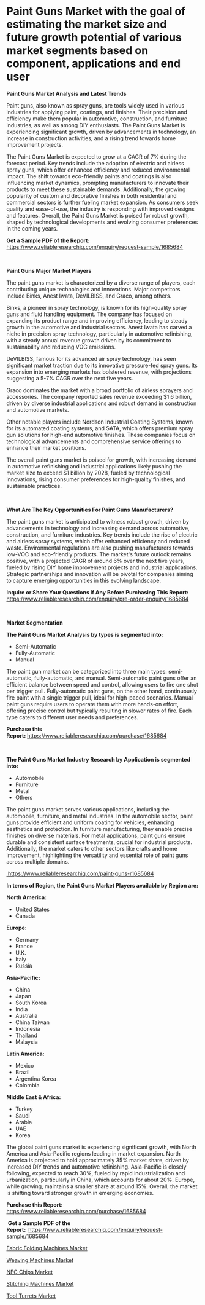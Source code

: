 <p><h1>Paint Guns Market with the goal of estimating the market size and future growth potential of various market segments based on component, applications and end user</h1></p><p><strong>Paint Guns Market Analysis and Latest Trends</strong></p>
<p><p>Paint guns, also known as spray guns, are tools widely used in various industries for applying paint, coatings, and finishes. Their precision and efficiency make them popular in automotive, construction, and furniture industries, as well as among DIY enthusiasts. The Paint Guns Market is experiencing significant growth, driven by advancements in technology, an increase in construction activities, and a rising trend towards home improvement projects.</p><p>The Paint Guns Market is expected to grow at a CAGR of 7% during the forecast period. Key trends include the adoption of electric and airless spray guns, which offer enhanced efficiency and reduced environmental impact. The shift towards eco-friendly paints and coatings is also influencing market dynamics, prompting manufacturers to innovate their products to meet these sustainable demands. Additionally, the growing popularity of custom and decorative finishes in both residential and commercial sectors is further fueling market expansion. As consumers seek quality and ease-of-use, the industry is responding with improved designs and features. Overall, the Paint Guns Market is poised for robust growth, shaped by technological developments and evolving consumer preferences in the coming years.</p></p>
<p><strong>Get a Sample PDF of the Report:&nbsp;</strong> <a href="https://www.reliableresearchiq.com/enquiry/request-sample/1685684?utm_campaign=104&utm_medium=2&utm_source=Github&utm_content=ia&utm_term=16022025&utm_id=paint-guns">https://www.reliableresearchiq.com/enquiry/request-sample/1685684</a></p>
<p>&nbsp;</p>
<p><strong>Paint Guns Major Market Players</strong></p>
<p><p>The paint guns market is characterized by a diverse range of players, each contributing unique technologies and innovations. Major competitors include Binks, Anest Iwata, DeVILBISS, and Graco, among others.</p><p>Binks, a pioneer in spray technology, is known for its high-quality spray guns and fluid handling equipment. The company has focused on expanding its product range and improving efficiency, leading to steady growth in the automotive and industrial sectors. Anest Iwata has carved a niche in precision spray technology, particularly in automotive refinishing, with a steady annual revenue growth driven by its commitment to sustainability and reducing VOC emissions.</p><p>DeVILBISS, famous for its advanced air spray technology, has seen significant market traction due to its innovative pressure-fed spray guns. Its expansion into emerging markets has bolstered revenue, with projections suggesting a 5-7% CAGR over the next five years.</p><p>Graco dominates the market with a broad portfolio of airless sprayers and accessories. The company reported sales revenue exceeding $1.6 billion, driven by diverse industrial applications and robust demand in construction and automotive markets.</p><p>Other notable players include Nordson Industrial Coating Systems, known for its automated coating systems, and SATA, which offers premium spray gun solutions for high-end automotive finishes. These companies focus on technological advancements and comprehensive service offerings to enhance their market positions.</p><p>The overall paint guns market is poised for growth, with increasing demand in automotive refinishing and industrial applications likely pushing the market size to exceed $1 billion by 2028, fueled by technological innovations, rising consumer preferences for high-quality finishes, and sustainable practices.</p></p>
<p>&nbsp;</p>
<p><strong>What Are The Key Opportunities For Paint Guns Manufacturers?</strong></p>
<p><p>The paint guns market is anticipated to witness robust growth, driven by advancements in technology and increasing demand across automotive, construction, and furniture industries. Key trends include the rise of electric and airless spray systems, which offer enhanced efficiency and reduced waste. Environmental regulations are also pushing manufacturers towards low-VOC and eco-friendly products. The market's future outlook remains positive, with a projected CAGR of around 6% over the next five years, fueled by rising DIY home improvement projects and industrial applications. Strategic partnerships and innovation will be pivotal for companies aiming to capture emerging opportunities in this evolving landscape.</p></p>
<p><strong>Inquire or Share Your Questions If Any Before Purchasing This Report:</strong> <a href="https://www.reliableresearchiq.com/enquiry/pre-order-enquiry/1685684?utm_campaign=104&utm_medium=2&utm_source=Github&utm_content=ia&utm_term=16022025&utm_id=paint-guns">https://www.reliableresearchiq.com/enquiry/pre-order-enquiry/1685684</a></p>
<p>&nbsp;</p>
<p><strong>Market Segmentation</strong></p>
<p><strong>The Paint Guns Market Analysis by types is segmented into:</strong></p>
<p><ul><li>Semi-Automatic</li><li>Fully-Automatic</li><li>Manual</li></ul></p>
<p><p>The paint gun market can be categorized into three main types: semi-automatic, fully-automatic, and manual. Semi-automatic paint guns offer an efficient balance between speed and control, allowing users to fire one shot per trigger pull. Fully-automatic paint guns, on the other hand, continuously fire paint with a single trigger pull, ideal for high-paced scenarios. Manual paint guns require users to operate them with more hands-on effort, offering precise control but typically resulting in slower rates of fire. Each type caters to different user needs and preferences.</p></p>
<p><strong>Purchase this Report:&nbsp;</strong><a href="https://www.reliableresearchiq.com/purchase/1685684?utm_campaign=104&utm_medium=2&utm_source=Github&utm_content=ia&utm_term=16022025&utm_id=paint-guns">https://www.reliableresearchiq.com/purchase/1685684</a></p>
<p>&nbsp;</p>
<p><strong>The Paint Guns Market Industry Research by Application is segmented into:</strong></p>
<p><ul><li>Automobile</li><li>Furniture</li><li>Metal</li><li>Others</li></ul></p>
<p><p>The paint guns market serves various applications, including the automobile, furniture, and metal industries. In the automobile sector, paint guns provide efficient and uniform coating for vehicles, enhancing aesthetics and protection. In furniture manufacturing, they enable precise finishes on diverse materials. For metal applications, paint guns ensure durable and consistent surface treatments, crucial for industrial products. Additionally, the market caters to other sectors like crafts and home improvement, highlighting the versatility and essential role of paint guns across multiple domains.</p></p>
<p><a href="https://www.reliableresearchiq.com/paint-guns-r1685684?utm_campaign=104&utm_medium=2&utm_source=Github&utm_content=ia&utm_term=16022025&utm_id=paint-guns">&nbsp;https://www.reliableresearchiq.com/paint-guns-r1685684</a></p>
<p><strong>In terms of Region, the Paint Guns Market Players available by Region are:</strong></p>
<p>
    <p> <strong> North America: </strong>
        <ul>
            <li>United States</li>
            <li>Canada</li>
        </ul>
        </p> 
    <p> <strong> Europe: </strong>
        <ul>
            <li>Germany</li>
            <li>France</li>
            <li>U.K.</li>
            <li>Italy</li>
            <li>Russia</li>
        </ul>
        </p> 
    <p> <strong> Asia-Pacific: </strong>
        <ul>
            <li>China</li>
            <li>Japan</li>
            <li>South Korea</li>
            <li>India</li>
            <li>Australia</li>
            <li>China Taiwan</li>
            <li>Indonesia</li>
            <li>Thailand</li>
            <li>Malaysia</li>
        </ul>
        </p> 
    <p> <strong> Latin America: </strong>
        <ul>
            <li>Mexico</li>
            <li>Brazil</li>
            <li>Argentina Korea</li>
            <li>Colombia</li>
        </ul>
        </p> 
    <p> <strong> Middle East & Africa: </strong>
        <ul>
            <li>Turkey</li>
            <li>Saudi</li>
            <li>Arabia</li>
            <li>UAE</li>
            <li>Korea</li>
        </ul>
    </p>
    </p>
<p><p>The global paint guns market is experiencing significant growth, with North America and Asia-Pacific regions leading in market expansion. North America is projected to hold approximately 35% market share, driven by increased DIY trends and automotive refinishing. Asia-Pacific is closely following, expected to reach 30%, fueled by rapid industrialization and urbanization, particularly in China, which accounts for about 20%. Europe, while growing, maintains a smaller share at around 15%. Overall, the market is shifting toward stronger growth in emerging economies.</p></p>
<p><strong>Purchase this Report: </strong><a href="https://www.reliableresearchiq.com/purchase/1685684?utm_campaign=104&utm_medium=2&utm_source=Github&utm_content=ia&utm_term=16022025&utm_id=paint-guns">https://www.reliableresearchiq.com/purchase/1685684</a></p>
<p>&nbsp;<strong>Get a Sample PDF of the Report:&nbsp;&nbsp;</strong><a href="https://www.reliableresearchiq.com/enquiry/request-sample/1685684?utm_campaign=104&utm_medium=2&utm_source=Github&utm_content=ia&utm_term=16022025&utm_id=paint-guns">https://www.reliableresearchiq.com/enquiry/request-sample/1685684</a></p>
<p><strong></strong></p>
<p><p><a href="https://github.com/bedelibekwe58/Market-Research-Report-List-1/blob/main/fabric-folding-machines-market.md?utm_campaign=104&utm_medium=2&utm_source=Github&utm_content=ia&utm_term=16022025&utm_id=paint-guns">Fabric Folding Machines Market</a></p><p><a href="https://github.com/huelarnzeba29/Market-Research-Report-List-1/blob/main/weaving-machines-market.md?utm_campaign=104&utm_medium=2&utm_source=Github&utm_content=ia&utm_term=16022025&utm_id=paint-guns">Weaving Machines Market</a></p><p><a href="https://github.com/ypumgtoivo/Market-Research-Report-List-1/blob/main/nfc-chips-market.md?utm_campaign=104&utm_medium=2&utm_source=Github&utm_content=ia&utm_term=16022025&utm_id=paint-guns">NFC Chips Market</a></p><p><a href="https://github.com/kmettjanksj7/Market-Research-Report-List-1/blob/main/stitching-machines-market.md?utm_campaign=104&utm_medium=2&utm_source=Github&utm_content=ia&utm_term=16022025&utm_id=paint-guns">Stitching Machines Market</a></p><p><a href="https://github.com/cachuhashieb/Market-Research-Report-List-1/blob/main/tool-turrets-market.md?utm_campaign=104&utm_medium=2&utm_source=Github&utm_content=ia&utm_term=16022025&utm_id=paint-guns">Tool Turrets Market</a></p></p>